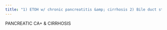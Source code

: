 ```yaml
---
title: "1) ETOH w/ chronic pancreatitis &amp; cirrhosis 2) Bile duct stones (recurrent pyogenic cholangitis w/ biliary cirrhosis &amp; pancreatitis"
---
```

PANCREATIC CA+ &amp; CIRRHOSIS

